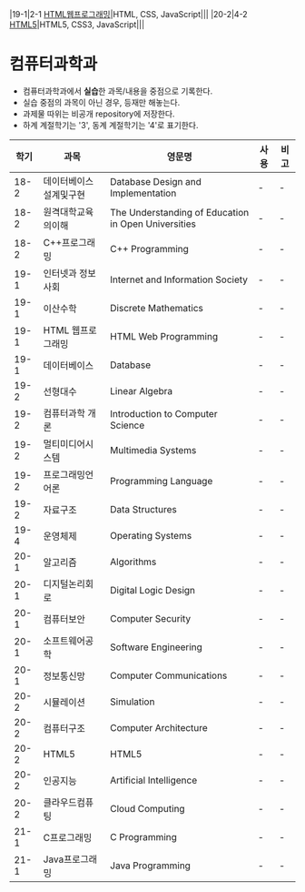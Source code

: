 |19-1|2-1 [HTML웹프로그래밍]()|HTML, CSS, JavaScript|||
|20-2|4-2 [HTML5](https://github.com/hwahyeon/KNOU_CS/tree/main/HTML5)|HTML5, CSS3, JavaScript|||

# 컴퓨터과학과
* 컴퓨터과학과에서 **실습**한 과목/내용을 중점으로 기록한다.
* 실습 중점의 과목이 아닌 경우, 등재만 해놓는다.
* 과제물 따위는 비공개 repository에 저장한다.
* 하계 계절학기는 '3', 동계 계절학기는 '4'로 표기한다.

|학기|과목|영문명|사용|비고|
|---|---|---|---|---|
|18-2|데이터베이스설계및구현|Database Design and Implementation|-|-|
|18-2|원격대학교육의이해|The Understanding of Education in Open Universities|-|-|
|18-2|C++프로그래밍|C++ Programming|-|-|
|19-1|인터넷과 정보사회|Internet and Information Society|-|-|
|19-1|이산수학|Discrete Mathematics|-|-|
|19-1|HTML 웹프로그래밍|HTML Web Programming|-|-|
|19-1|데이터베이스|Database|-|-|
|19-2|선형대수|Linear Algebra|-|-|
|19-2|컴퓨터과학 개론|Introduction to Computer Science|-|-|
|19-2|멀티미디어시스템|Multimedia Systems|-|-|
|19-2|프로그래밍언어론|Programming Language|-|-|
|19-2|자료구조|Data Structures|-|-|
|19-4|운영체제|Operating Systems|-|-|
|20-1|알고리즘|Algorithms|-|-|
|20-1|디지털논리회로|Digital Logic Design|-|-|
|20-1|컴퓨터보안|Computer Security|-|-|
|20-1|소프트웨어공학|Software Engineering|-|-|
|20-1|정보통신망|Computer Communications|-|-|
|20-2|시뮬레이션|Simulation|-|-|
|20-2|컴퓨터구조|Computer Architecture|-|-|
|20-2|HTML5|HTML5|-|-|
|20-2|인공지능|Artificial Intelligence|-|-|
|20-2|클라우드컴퓨팅|Cloud Computing|-|-|
|21-1|C프로그래밍|C Programming|-|-|
|21-1|Java프로그래밍|Java Programming|-|-|



